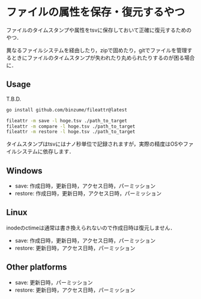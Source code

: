 # ファイルの属性を保存・復元するやつ

ファイルのタイムスタンプや属性をtsvに保存しておいて正確に復元するためのやつ．

異なるファイルシステムを経由したり，zipで固めたり，gitでファイルを管理するときにファイルのタイムスタンプが失われたり丸められたりするのが困る場合に．

## Usage

T.B.D.

```bash
go install github.com/binzume/fileattr@latest

fileattr -m save -l hoge.tsv ./path_to_target
fileattr -m compare -l hoge.tsv ./path_to_target
fileattr -m restore -l hoge.tsv ./path_to_target
```

タイムスタンプはtsvにはナノ秒単位で記録されますが，実際の精度はOSやファイルシステムに依存します．

## Windows

- save: 作成日時，更新日時，アクセス日時，パーミッション
- restore: 作成日時，更新日時，アクセス日時，パーミッション

## Linux

inodeのctimeは通常は書き換えられないので作成日時は復元しません．

- save: 作成日時，更新日時，アクセス日時，パーミッション
- restore: 更新日時，アクセス日時，パーミッション

## Other platforms

- save: 更新日時，パーミッション
- restore: 更新日時，アクセス日時，パーミッション
